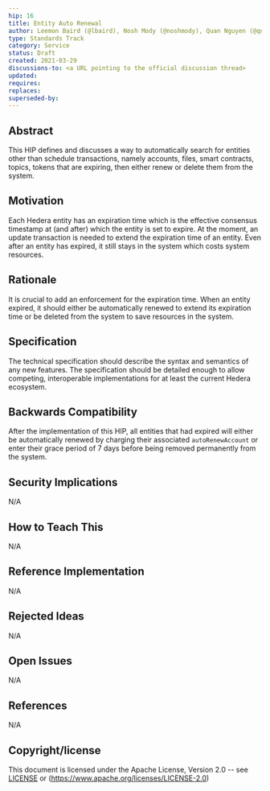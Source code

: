 ```yaml
---
hip: 16
title: Entity Auto Renewal
author: Leemon Baird (@lbaird), Nosh Mody (@noshmody), Quan Nguyen (@qnswirlds)
type: Standards Track
category: Service
status: Draft
created: 2021-03-29
discussions-to: <a URL pointing to the official discussion thread>
updated:
requires:
replaces:
superseded-by:
---
```


## Abstract

This HIP defines and discusses a way to automatically search for entities other than schedule transactions, namely accounts, files, smart contracts, topics, tokens that are expiring, then either renew or delete them from the system.

## Motivation

Each Hedera entity has an expiration time which is the effective consensus timestamp at (and after) which the entity is set to expire. At the moment, an update transaction is needed to extend the expiration time of an entity. Even after an entity has expired, it still stays in the system which costs system resources.

## Rationale

It is crucial to add an enforcement for the expiration time. When an entity expired, it should either be automatically renewed to extend its expiration time or be deleted from the system to save resources in the system.

## Specification

The technical specification should describe the syntax and semantics of any new features. The specification should be detailed enough to allow competing, interoperable implementations for at least the current Hedera ecosystem.

## Backwards Compatibility

After the implementation of this HIP, all entities that had expired will either be automatically renewed by charging their associated `autoRenewAccount` or enter their grace period of 7 days before being removed permanently from the system.

## Security Implications

N/A

## How to Teach This

N/A

## Reference Implementation

N/A

## Rejected Ideas

N/A

## Open Issues

N/A

## References

N/A

## Copyright/license

This document is licensed under the Apache License, Version 2.0 -- see [LICENSE](../LICENSE) or (https://www.apache.org/licenses/LICENSE-2.0)
